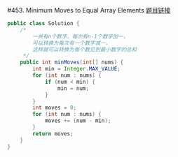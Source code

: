 #453. Minimum Moves to Equal Array Elements
[题目链接](https://leetcode.com/problems/minimum-moves-to-equal-array-elements/?tab=Description)
```java
public class Solution {
    /*
        一共有n个数字，每次有n-1个数字加一，
        可以转换为每次有一个数字减一，
        这样就可以转换为每个数见到最小数字的总和
     */
    public int minMoves(int[] nums) {
        int min = Integer.MAX_VALUE;
        for (int num : nums) {
            if (num < min) {
                min = num;
            }
        }
        int moves = 0;
        for (int num : nums) {
            moves += (num - min);
        }
        return moves;
    }
}
```
